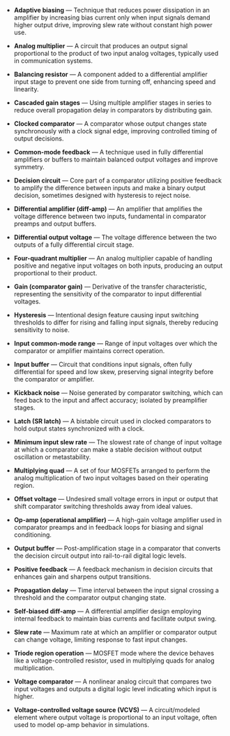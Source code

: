 - **Adaptive biasing** — Technique that reduces power dissipation in an amplifier by increasing bias current only when input signals demand higher output drive, improving slew rate without constant high power use.

- **Analog multiplier** — A circuit that produces an output signal proportional to the product of two input analog voltages, typically used in communication systems.

- **Balancing resistor** — A component added to a differential amplifier input stage to prevent one side from turning off, enhancing speed and linearity.

- **Cascaded gain stages** — Using multiple amplifier stages in series to reduce overall propagation delay in comparators by distributing gain.

- **Clocked comparator** — A comparator whose output changes state synchronously with a clock signal edge, improving controlled timing of output decisions.

- **Common-mode feedback** — A technique used in fully differential amplifiers or buffers to maintain balanced output voltages and improve symmetry.

- **Decision circuit** — Core part of a comparator utilizing positive feedback to amplify the difference between inputs and make a binary output decision, sometimes designed with hysteresis to reject noise.

- **Differential amplifier (diff-amp)** — An amplifier that amplifies the voltage difference between two inputs, fundamental in comparator preamps and output buffers.

- **Differential output voltage** — The voltage difference between the two outputs of a fully differential circuit stage.

- **Four-quadrant multiplier** — An analog multiplier capable of handling positive and negative input voltages on both inputs, producing an output proportional to their product.

- **Gain (comparator gain)** — Derivative of the transfer characteristic, representing the sensitivity of the comparator to input differential voltages.

- **Hysteresis** — Intentional design feature causing input switching thresholds to differ for rising and falling input signals, thereby reducing sensitivity to noise.

- **Input common-mode range** — Range of input voltages over which the comparator or amplifier maintains correct operation.

- **Input buffer** — Circuit that conditions input signals, often fully differential for speed and low skew, preserving signal integrity before the comparator or amplifier.

- **Kickback noise** — Noise generated by comparator switching, which can feed back to the input and affect accuracy; isolated by preamplifier stages.

- **Latch (SR latch)** — A bistable circuit used in clocked comparators to hold output states synchronized with a clock.

- **Minimum input slew rate** — The slowest rate of change of input voltage at which a comparator can make a stable decision without output oscillation or metastability.

- **Multiplying quad** — A set of four MOSFETs arranged to perform the analog multiplication of two input voltages based on their operating region.

- **Offset voltage** — Undesired small voltage errors in input or output that shift comparator switching thresholds away from ideal values.

- **Op-amp (operational amplifier)** — A high-gain voltage amplifier used in comparator preamps and in feedback loops for biasing and signal conditioning.

- **Output buffer** — Post-amplification stage in a comparator that converts the decision circuit output into rail-to-rail digital logic levels.

- **Positive feedback** — A feedback mechanism in decision circuits that enhances gain and sharpens output transitions.

- **Propagation delay** — Time interval between the input signal crossing a threshold and the comparator output changing state.

- **Self-biased diff-amp** — A differential amplifier design employing internal feedback to maintain bias currents and facilitate output swing.

- **Slew rate** — Maximum rate at which an amplifier or comparator output can change voltage, limiting response to fast input changes.

- **Triode region operation** — MOSFET mode where the device behaves like a voltage-controlled resistor, used in multiplying quads for analog multiplication.

- **Voltage comparator** — A nonlinear analog circuit that compares two input voltages and outputs a digital logic level indicating which input is higher.

- **Voltage-controlled voltage source (VCVS)** — A circuit/modeled element where output voltage is proportional to an input voltage, often used to model op-amp behavior in simulations.
